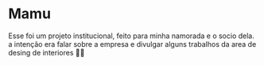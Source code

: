 # Mamu

Esse foi um projeto institucional, feito para minha namorada e o socio dela.
a intenção era falar sobre a empresa e divulgar alguns trabalhos da area de desing de interiores 🏡📐
